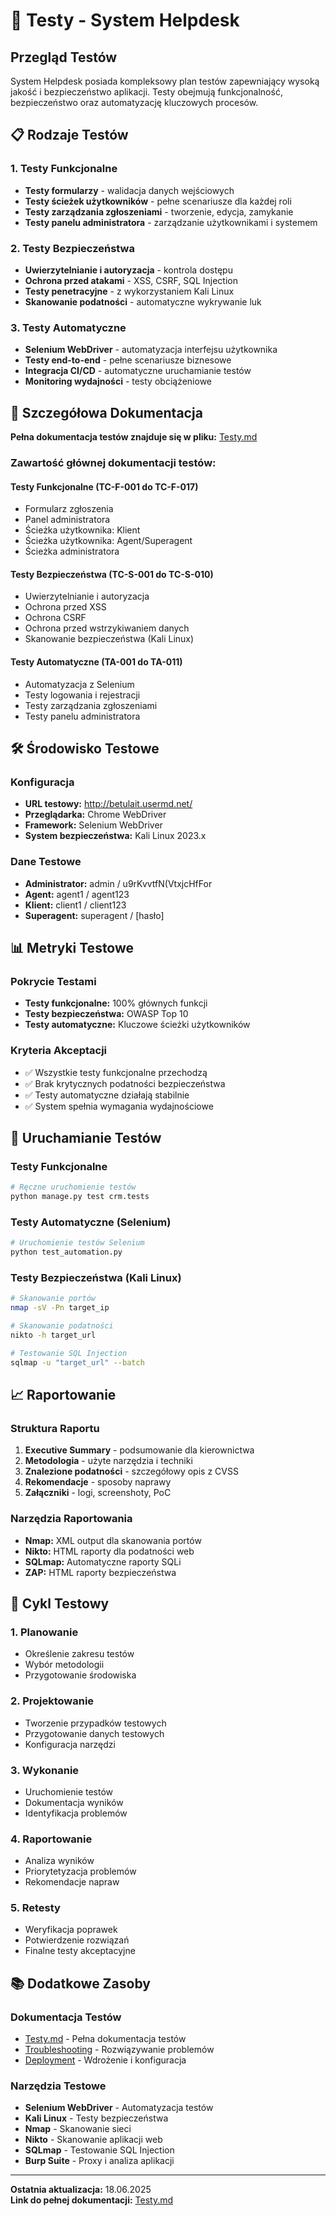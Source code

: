 # 🧪 Testy - System Helpdesk

## Przegląd Testów

System Helpdesk posiada kompleksowy plan testów zapewniający wysoką jakość i bezpieczeństwo aplikacji. Testy obejmują funkcjonalność, bezpieczeństwo oraz automatyzację kluczowych procesów.

## 📋 Rodzaje Testów

### 1. Testy Funkcjonalne
- **Testy formularzy** - walidacja danych wejściowych
- **Testy ścieżek użytkowników** - pełne scenariusze dla każdej roli
- **Testy zarządzania zgłoszeniami** - tworzenie, edycja, zamykanie
- **Testy panelu administratora** - zarządzanie użytkownikami i systemem

### 2. Testy Bezpieczeństwa
- **Uwierzytelnianie i autoryzacja** - kontrola dostępu
- **Ochrona przed atakami** - XSS, CSRF, SQL Injection
- **Testy penetracyjne** - z wykorzystaniem Kali Linux
- **Skanowanie podatności** - automatyczne wykrywanie luk

### 3. Testy Automatyczne
- **Selenium WebDriver** - automatyzacja interfejsu użytkownika
- **Testy end-to-end** - pełne scenariusze biznesowe
- **Integracja CI/CD** - automatyczne uruchamianie testów
- **Monitoring wydajności** - testy obciążeniowe

## 🔗 Szczegółowa Dokumentacja

**Pełna dokumentacja testów znajduje się w pliku:** [Testy.md](../../Testy.md)

### Zawartość głównej dokumentacji testów:

#### Testy Funkcjonalne (TC-F-001 do TC-F-017)
- Formularz zgłoszenia
- Panel administratora
- Ścieżka użytkownika: Klient
- Ścieżka użytkownika: Agent/Superagent
- Ścieżka administratora

#### Testy Bezpieczeństwa (TC-S-001 do TC-S-010)
- Uwierzytelnianie i autoryzacja
- Ochrona przed XSS
- Ochrona CSRF
- Ochrona przed wstrzykiwaniem danych
- Skanowanie bezpieczeństwa (Kali Linux)

#### Testy Automatyczne (TA-001 do TA-011)
- Automatyzacja z Selenium
- Testy logowania i rejestracji
- Testy zarządzania zgłoszeniami
- Testy panelu administratora

## 🛠️ Środowisko Testowe

### Konfiguracja
- **URL testowy:** http://betulait.usermd.net/
- **Przeglądarka:** Chrome WebDriver
- **Framework:** Selenium WebDriver
- **System bezpieczeństwa:** Kali Linux 2023.x

### Dane Testowe
- **Administrator:** admin / u9rKvvtfN(VtxjcHfFor
- **Agent:** agent1 / agent123
- **Klient:** client1 / client123
- **Superagent:** superagent / [hasło]

## 📊 Metryki Testowe

### Pokrycie Testami
- **Testy funkcjonalne:** 100% głównych funkcji
- **Testy bezpieczeństwa:** OWASP Top 10
- **Testy automatyczne:** Kluczowe ścieżki użytkowników

### Kryteria Akceptacji
- ✅ Wszystkie testy funkcjonalne przechodzą
- ✅ Brak krytycznych podatności bezpieczeństwa
- ✅ Testy automatyczne działają stabilnie
- ✅ System spełnia wymagania wydajnościowe

## 🚀 Uruchamianie Testów

### Testy Funkcjonalne
```bash
# Ręczne uruchomienie testów
python manage.py test crm.tests
```

### Testy Automatyczne (Selenium)
```bash
# Uruchomienie testów Selenium
python test_automation.py
```

### Testy Bezpieczeństwa (Kali Linux)
```bash
# Skanowanie portów
nmap -sV -Pn target_ip

# Skanowanie podatności
nikto -h target_url

# Testowanie SQL Injection
sqlmap -u "target_url" --batch
```

## 📈 Raportowanie

### Struktura Raportu
1. **Executive Summary** - podsumowanie dla kierownictwa
2. **Metodologia** - użyte narzędzia i techniki
3. **Znalezione podatności** - szczegółowy opis z CVSS
4. **Rekomendacje** - sposoby naprawy
5. **Załączniki** - logi, screenshoty, PoC

### Narzędzia Raportowania
- **Nmap:** XML output dla skanowania portów
- **Nikto:** HTML raporty dla podatności web
- **SQLmap:** Automatyczne raporty SQLi
- **ZAP:** HTML raporty bezpieczeństwa

## 🔄 Cykl Testowy

### 1. Planowanie
- Określenie zakresu testów
- Wybór metodologii
- Przygotowanie środowiska

### 2. Projektowanie
- Tworzenie przypadków testowych
- Przygotowanie danych testowych
- Konfiguracja narzędzi

### 3. Wykonanie
- Uruchomienie testów
- Dokumentacja wyników
- Identyfikacja problemów

### 4. Raportowanie
- Analiza wyników
- Priorytetyzacja problemów
- Rekomendacje napraw

### 5. Retesty
- Weryfikacja poprawek
- Potwierdzenie rozwiązań
- Finalne testy akceptacyjne

## 📚 Dodatkowe Zasoby

### Dokumentacja Testów
- [Testy.md](../../Testy.md) - Pełna dokumentacja testów
- [Troubleshooting](../operacyjna/troubleshooting.md) - Rozwiązywanie problemów
- [Deployment](../wdrozeniowa/deployment.md) - Wdrożenie i konfiguracja

### Narzędzia Testowe
- **Selenium WebDriver** - Automatyzacja testów
- **Kali Linux** - Testy bezpieczeństwa
- **Nmap** - Skanowanie sieci
- **Nikto** - Skanowanie aplikacji web
- **SQLmap** - Testowanie SQL Injection
- **Burp Suite** - Proxy i analiza aplikacji

---

**Ostatnia aktualizacja:** 18.06.2025  
**Link do pełnej dokumentacji:** [Testy.md](../../Testy.md) 